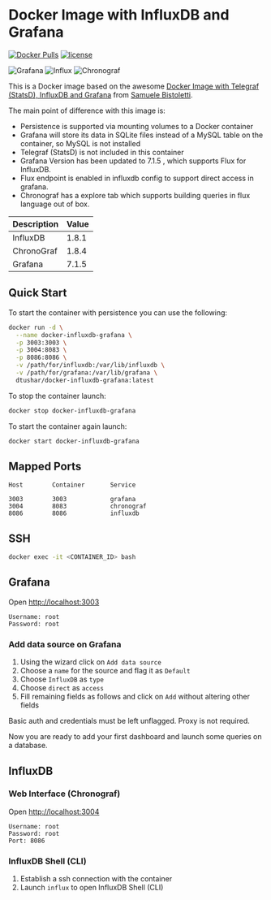 # Docker Image with InfluxDB and Grafana

[![Docker Pulls](https://img.shields.io/docker/pulls/dtushar/docker-influxdb-grafana.svg)](https://dockerhub.com/dtushar/docker-influxdb-grafana) [![license](https://img.shields.io/github/license/tushardhadiwal/docker-influxdb-grafana.svg)](https://dockerhub.com/dtushar/docker-influxdb-grafana)

![Grafana][grafana-version] ![Influx][influx-version] ![Chronograf][chronograf-version]


This is a Docker image based on the awesome [Docker Image with Telegraf (StatsD), InfluxDB and Grafana](https://github.com/samuelebistoletti/docker-statsd-influxdb-grafana) from [Samuele Bistoletti](https://github.com/samuelebistoletti).

The main point of difference with this image is:

* Persistence is supported via mounting volumes to a Docker container
* Grafana will store its data in SQLite files instead of a MySQL table on the container, so MySQL is not installed
* Telegraf (StatsD) is not included in this container
* Grafana Version has been updated to 7.1.5 , which supports Flux for InfluxDB.
* Flux endpoint is enabled in influxdb config to support direct access in grafana.
* Chronograf has a explore tab which supports building queries in flux language out of box.

| Description  | Value   |
|--------------|---------|
| InfluxDB     | 1.8.1  |
| ChronoGraf   | 1.8.4  |
| Grafana      | 7.1.5   |

## Quick Start

To start the container with persistence you can use the following:

```sh
docker run -d \
  --name docker-influxdb-grafana \
  -p 3003:3003 \
  -p 3004:8083 \
  -p 8086:8086 \
  -v /path/for/influxdb:/var/lib/influxdb \
  -v /path/for/grafana:/var/lib/grafana \
  dtushar/docker-influxdb-grafana:latest
```

To stop the container launch:

```sh
docker stop docker-influxdb-grafana
```

To start the container again launch:

```sh
docker start docker-influxdb-grafana
```

## Mapped Ports

```
Host		Container		Service

3003		3003			grafana
3004		8083			chronograf
8086		8086			influxdb
```
## SSH

```sh
docker exec -it <CONTAINER_ID> bash
```

## Grafana

Open <http://localhost:3003>

```
Username: root
Password: root
```

### Add data source on Grafana

1. Using the wizard click on `Add data source`
2. Choose a `name` for the source and flag it as `Default`
3. Choose `InfluxDB` as `type`
4. Choose `direct` as `access`
5. Fill remaining fields as follows and click on `Add` without altering other fields

Basic auth and credentials must be left unflagged. Proxy is not required.

Now you are ready to add your first dashboard and launch some queries on a database.

## InfluxDB

### Web Interface (Chronograf)

Open <http://localhost:3004>

```
Username: root
Password: root
Port: 8086
```

### InfluxDB Shell (CLI)

1. Establish a ssh connection with the container
2. Launch `influx` to open InfluxDB Shell (CLI)


[grafana-version]: https://img.shields.io/badge/Grafana-7.1.5-brightgreen
[influx-version]: https://img.shields.io/badge/Influx-1.8.1-brightgreen
[chronograf-version]: https://img.shields.io/badge/Chronograf-1.8.4-brightgreen
